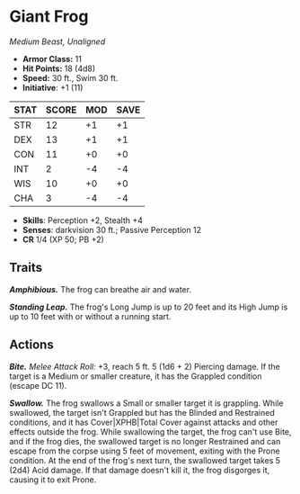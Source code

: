 # Giant Frog

*Medium Beast, Unaligned*

- **Armor Class:** 11
- **Hit Points:** 18 (4d8)
- **Speed:** 30 ft., Swim 30 ft.
- **Initiative**: +1 (11)

|STAT|SCORE|MOD|SAVE|
| --- | --- | --- | ---- |
| STR | 12 | +1 | +1 |
| DEX | 13 | +1 | +1 |
| CON | 11 | +0 | +0 |
| INT | 2 | -4 | -4 |
| WIS | 10 | +0 | +0 |
| CHA | 3 | -4 | -4 |

- **Skills**: Perception +2, Stealth +4
- **Senses**: darkvision 30 ft.; Passive Perception 12
- **CR** 1/4 (XP 50; PB +2)

## Traits

***Amphibious.*** The frog can breathe air and water.

***Standing Leap.*** The frog's Long Jump is up to 20 feet and its High Jump is up to 10 feet with or without a running start.


## Actions

***Bite.*** *Melee Attack Roll:* +3, reach 5 ft. 5 (1d6 + 2) Piercing damage. If the target is a Medium or smaller creature, it has the Grappled condition (escape DC 11).

***Swallow.*** The frog swallows a Small or smaller target it is grappling. While swallowed, the target isn't Grappled but has the Blinded and Restrained conditions, and it has Cover|XPHB|Total Cover against attacks and other effects outside the frog. While swallowing the target, the frog can't use Bite, and if the frog dies, the swallowed target is no longer Restrained and can escape from the corpse using 5 feet of movement, exiting with the Prone condition.
At the end of the frog's next turn, the swallowed target takes 5 (2d4) Acid damage. If that damage doesn't kill it, the frog disgorges it, causing it to exit Prone.

